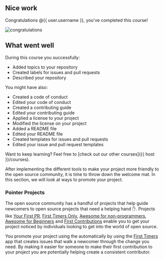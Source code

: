 ## Nice work

Congratulations @{{ user.username }}, you've completed this course!

![congratulations](https://octodex.github.com/images/welcometocat.png)

## What went well

During this course you successfully:

- Added topics to your repository
- Created labels for issues and pull requests
- Described your repository

You might have also:

- Created a code of conduct
- Edited your code of conduct
- Created a contributing guide
- Edited your contributing guide
- Applied a license to your project
- Modified the license on your project
- Added a README file
- Edited your README file
- Created templates for issues and pull requests
- Edited your issue and pull request templates

Want to keep learning? Feel free to [check out our other courses]({{ host }}/courses).

After implementing the different tools to make your project more friendly to the open source community, it is time to throw down the welcome mat. In this section, we will look at ways to promote your project.

### Pointer Projects

The open source community has a handful of projects that help guide newcomers to open source projects that need a helping hand :hand:. Projects like [Your First PR](http://yourfirstpr.github.io/), [First Timers Only](https://www.firsttimersonly.com/), [Awesome for non-programmers](https://github.com/szabgab/awesome-for-non-programmers), [Awesome for Beginners](https://github.com/MunGell/awesome-for-beginners/) and [First Contributions](https://roshanjossey.github.io/first-contributions/) enable you to get your project noticed by individuals looking to get into the world of open source. 

You promote your project using the automatically by using the [First Timers](https://github.com/apps/first-timers) app that creates issues that walk a newcomer through the change you need. By making it easier for someone to make their first contribution to your project you are potentially helping create a consistent contributor. 

